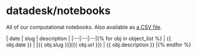 # datadesk/notebooks

All of our computational notebooks. Also available as [a CSV file](notebooks.csv).

| date | slug | description |
|:--|:--|:--|{% for obj in object_list %}
|  {{ obj.date }} | [{{ obj.slug }}]({{ obj.url }}) | {{ obj.description }} |{% endfor %}
